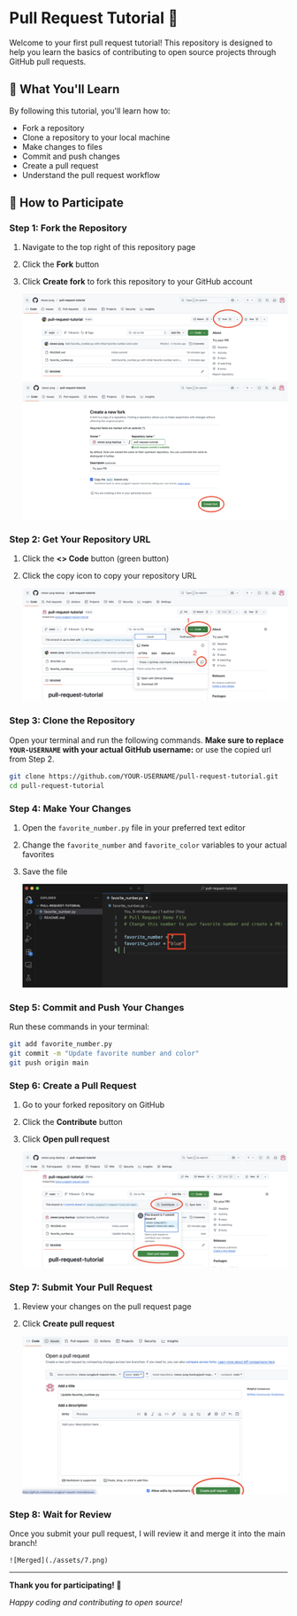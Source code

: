 # Pull Request Tutorial 🚀

Welcome to your first pull request tutorial! This repository is designed to help you learn the basics of contributing to open source projects through GitHub pull requests.

## 🎯 What You'll Learn

By following this tutorial, you'll learn how to:
- Fork a repository
- Clone a repository to your local machine
- Make changes to files
- Commit and push changes
- Create a pull request
- Understand the pull request workflow

## 📝 How to Participate

### Step 1: Fork the Repository

1. Navigate to the top right of this repository page
2. Click the **Fork** button
3. Click **Create fork** to fork this repository to your GitHub account

   ![Fork Button](./assets/1.png)
   ![Create Fork Button](./assets/2.png)

### Step 2: Get Your Repository URL

1. Click the **<> Code** button (green button)
2. Click the copy icon to copy your repository URL

   ![Code Button](./assets/3.png)

### Step 3: Clone the Repository

Open your terminal and run the following commands. **Make sure to replace `YOUR-USERNAME` with your actual GitHub username:** or use the copied url from Step 2.

```bash
git clone https://github.com/YOUR-USERNAME/pull-request-tutorial.git
cd pull-request-tutorial
```

### Step 4: Make Your Changes

1. Open the `favorite_number.py` file in your preferred text editor
2. Change the `favorite_number` and `favorite_color` variables to your actual favorites
3. Save the file

   ![Edit favorite number and color](./assets/4.png)

### Step 5: Commit and Push Your Changes

Run these commands in your terminal:

```bash
git add favorite_number.py
git commit -m "Update favorite number and color"
git push origin main
```

### Step 6: Create a Pull Request

1. Go to your forked repository on GitHub
2. Click the **Contribute** button
3. Click **Open pull request**

   ![Contribute](./assets/5.png)

### Step 7: Submit Your Pull Request

1. Review your changes on the pull request page
2. Click **Create pull request**

   ![Create PR](./assets/6.png)

### Step 8: Wait for Review

Once you submit your pull request, I will review it and merge it into the main branch!

    ![Merged](./assets/7.png)
    
---

**Thank you for participating! 🎉**

*Happy coding and contributing to open source!*

